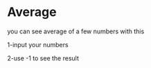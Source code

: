 # Average

you can see average of a few numbers with this 

1-input your numbers 

2-use -1 to see the result 